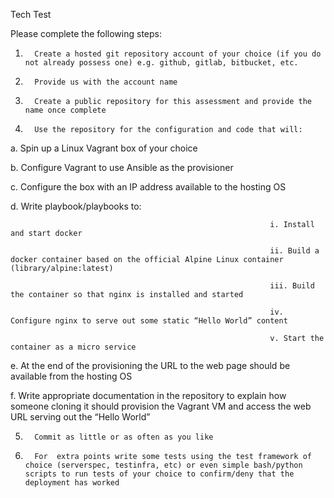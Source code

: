 Tech Test

Please complete the following steps:

 

1.       Create a hosted git repository account of your choice (if you do not already possess one) e.g. github, gitlab, bitbucket, etc.

2.       Provide us with the account name

3.       Create a public repository for this assessment and provide the name once complete

4.       Use the repository for the configuration and code that will:

a.       Spin up a Linux Vagrant box of your choice

b.       Configure Vagrant to use Ansible as the provisioner

c.       Configure the box with an IP address available to the hosting OS

d.       Write playbook/playbooks to:

                                                              i. Install and start docker

                                                              ii. Build a docker container based on the official Alpine Linux container (library/alpine:latest)

                                                              iii. Build the container so that nginx is installed and started

                                                              iv. Configure nginx to serve out some static “Hello World” content

                                                              v. Start the container as a micro service

e.       At the end of the provisioning the URL to the web page should be available from the hosting OS

f.        Write appropriate documentation in the repository to explain how someone cloning it should provision the Vagrant VM and access the web URL serving out the “Hello World”

5.       Commit as little or as often as you like

6.       For  extra points write some tests using the test framework of choice (serverspec, testinfra, etc) or even simple bash/python scripts to run tests of your choice to confirm/deny that the deployment has worked
